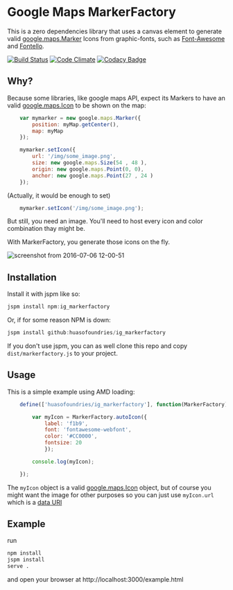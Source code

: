 # Google Maps MarkerFactory

This is a zero dependencies library that uses a canvas element to generate valid [google.maps.Marker](https://developers.google.com/maps/documentation/javascript/3.exp/reference#Marker) Icons from graphic-fonts, such as [Font-Awesome](https://fontawesome.github.io/Font-Awesome/) and  [Fontello](http://fontello.com/).


[![Build Status](https://travis-ci.org/HuasoFoundries/ig_markerfactory.svg)](https://travis-ci.org/HuasoFoundries/ig_markerfactory) [![Code Climate](https://codeclimate.com/github/HuasoFoundries/ig_markerfactory/badges/gpa.svg)](https://codeclimate.com/github/HuasoFoundries/ig_markerfactory) [![Codacy Badge](https://api.codacy.com/project/badge/grade/44d15485b93e43cf86356e56a8bfb7d1)](https://www.codacy.com/app/amenadiel/ig_markerfactory)


## Why? 

Because some libraries, like google maps API, expect its Markers to have an valid [google.maps.Icon](https://developers.google.com/maps/documentation/javascript/3.exp/reference#Icon) to be shown on the map:

```js
	var mymarker = new google.maps.Marker({
		position: myMap.getCenter(),
		map: myMap
	});

	mymarker.setIcon({
		url: '/img/some_image.png',
		size: new google.maps.Size(54 , 48 ),
        origin: new google.maps.Point(0, 0),
        anchor: new google.maps.Point(27 , 24 )
	});
```

(Actually, it would be enough to set) 

```js
    mymarker.setIcon('/img/some_image.png');

```

But still, you need an image. You'll need to host every icon and color combination thay might be.

With MarkerFactory, you generate those icons on the fly.


![screenshot from 2016-07-06 12-00-51](https://cloud.githubusercontent.com/assets/238439/16625228/7ac42b58-4371-11e6-9b44-6bdde4098958.png)



## Installation

Install it with jspm like so:

```js
jspm install npm:ig_markerfactory
```


Or, if for some reason NPM is down:

```js
jspm install github:huasofoundries/ig_markerfactory
```

If you don't use jspm, you can as well clone this repo and copy 
`dist/markerfactory.js` to your project. 



## Usage

This is a simple example using AMD loading:

```js
	define(['huasofoundries/ig_markerfactory'], function(MarkerFactory) {

		var myIcon = MarkerFactory.autoIcon({
			label: 'f1b9',
			font: 'fontawesome-webfont',
			color: '#CC0000',
			fontsize: 20
			});

		console.log(myIcon);

	});

```

The `myIcon` object is a valid [google.maps.Icon](https://developers.google.com/maps/documentation/javascript/3.exp/reference#Icon) object,
but of course you might want the image for other purposes so you can just use `myIcon.url` which is a [data URI](https://developer.mozilla.org/en-US/docs/Web/HTTP/data_URIs)



## Example

run 

```sh
npm install
jspm install
serve .
```

and open your browser at http://localhost:3000/example.html

